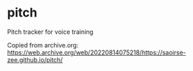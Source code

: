 # pitch

Pitch tracker for voice training

Copied from archive.org: https://web.archive.org/web/20220814075218/https://saoirse-zee.github.io/pitch/
